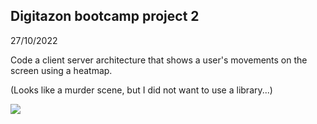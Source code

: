 ## Digitazon bootcamp project 2

27/10/2022

Code a client server architecture that shows a user's movements on the screen using a heatmap.

(Looks like a murder scene, but I did not want to use a library...)

<img src="https://i.imgur.com/GyvWhoG.png" />
